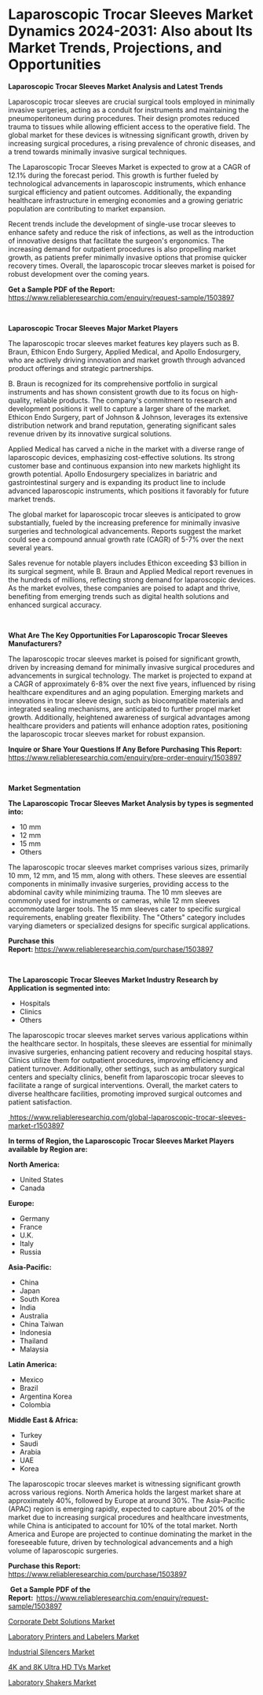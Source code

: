 <p><h1>Laparoscopic Trocar Sleeves Market Dynamics 2024-2031: Also about Its Market Trends, Projections, and Opportunities</h1></p><p><strong>Laparoscopic Trocar Sleeves Market Analysis and Latest Trends</strong></p>
<p><p>Laparoscopic trocar sleeves are crucial surgical tools employed in minimally invasive surgeries, acting as a conduit for instruments and maintaining the pneumoperitoneum during procedures. Their design promotes reduced trauma to tissues while allowing efficient access to the operative field. The global market for these devices is witnessing significant growth, driven by increasing surgical procedures, a rising prevalence of chronic diseases, and a trend towards minimally invasive surgical techniques.</p><p>The Laparoscopic Trocar Sleeves Market is expected to grow at a CAGR of 12.1% during the forecast period. This growth is further fueled by technological advancements in laparoscopic instruments, which enhance surgical efficiency and patient outcomes. Additionally, the expanding healthcare infrastructure in emerging economies and a growing geriatric population are contributing to market expansion. </p><p>Recent trends include the development of single-use trocar sleeves to enhance safety and reduce the risk of infections, as well as the introduction of innovative designs that facilitate the surgeon's ergonomics. The increasing demand for outpatient procedures is also propelling market growth, as patients prefer minimally invasive options that promise quicker recovery times. Overall, the laparoscopic trocar sleeves market is poised for robust development over the coming years.</p></p>
<p><strong>Get a Sample PDF of the Report:&nbsp;</strong> <a href="https://www.reliableresearchiq.com/enquiry/request-sample/1503897?utm_campaign=1087&utm_medium=2&utm_source=Github&utm_content=ia&utm_term=27092024&utm_id=laparoscopic-trocar-sleeves">https://www.reliableresearchiq.com/enquiry/request-sample/1503897</a></p>
<p>&nbsp;</p>
<p><strong>Laparoscopic Trocar Sleeves Major Market Players</strong></p>
<p><p>The laparoscopic trocar sleeves market features key players such as B. Braun, Ethicon Endo Surgery, Applied Medical, and Apollo Endosurgery, who are actively driving innovation and market growth through advanced product offerings and strategic partnerships. </p><p>B. Braun is recognized for its comprehensive portfolio in surgical instruments and has shown consistent growth due to its focus on high-quality, reliable products. The company's commitment to research and development positions it well to capture a larger share of the market. Ethicon Endo Surgery, part of Johnson & Johnson, leverages its extensive distribution network and brand reputation, generating significant sales revenue driven by its innovative surgical solutions.</p><p>Applied Medical has carved a niche in the market with a diverse range of laparoscopic devices, emphasizing cost-effective solutions. Its strong customer base and continuous expansion into new markets highlight its growth potential. Apollo Endosurgery specializes in bariatric and gastrointestinal surgery and is expanding its product line to include advanced laparoscopic instruments, which positions it favorably for future market trends.</p><p>The global market for laparoscopic trocar sleeves is anticipated to grow substantially, fueled by the increasing preference for minimally invasive surgeries and technological advancements. Reports suggest the market could see a compound annual growth rate (CAGR) of 5-7% over the next several years.</p><p>Sales revenue for notable players includes Ethicon exceeding $3 billion in its surgical segment, while B. Braun and Applied Medical report revenues in the hundreds of millions, reflecting strong demand for laparoscopic devices. As the market evolves, these companies are poised to adapt and thrive, benefiting from emerging trends such as digital health solutions and enhanced surgical accuracy.</p></p>
<p>&nbsp;</p>
<p><strong>What Are The Key Opportunities For Laparoscopic Trocar Sleeves Manufacturers?</strong></p>
<p><p>The laparoscopic trocar sleeves market is poised for significant growth, driven by increasing demand for minimally invasive surgical procedures and advancements in surgical technology. The market is projected to expand at a CAGR of approximately 6-8% over the next five years, influenced by rising healthcare expenditures and an aging population. Emerging markets and innovations in trocar sleeve design, such as biocompatible materials and integrated sealing mechanisms, are anticipated to further propel market growth. Additionally, heightened awareness of surgical advantages among healthcare providers and patients will enhance adoption rates, positioning the laparoscopic trocar sleeves market for robust expansion.</p></p>
<p><strong>Inquire or Share Your Questions If Any Before Purchasing This Report:</strong> <a href="https://www.reliableresearchiq.com/enquiry/pre-order-enquiry/1503897?utm_campaign=1087&utm_medium=2&utm_source=Github&utm_content=ia&utm_term=27092024&utm_id=laparoscopic-trocar-sleeves">https://www.reliableresearchiq.com/enquiry/pre-order-enquiry/1503897</a></p>
<p>&nbsp;</p>
<p><strong>Market Segmentation</strong></p>
<p><strong>The Laparoscopic Trocar Sleeves Market Analysis by types is segmented into:</strong></p>
<p><ul><li>10 mm</li><li>12 mm</li><li>15 mm</li><li>Others</li></ul></p>
<p><p>The laparoscopic trocar sleeves market comprises various sizes, primarily 10 mm, 12 mm, and 15 mm, along with others. These sleeves are essential components in minimally invasive surgeries, providing access to the abdominal cavity while minimizing trauma. The 10 mm sleeves are commonly used for instruments or cameras, while 12 mm sleeves accommodate larger tools. The 15 mm sleeves cater to specific surgical requirements, enabling greater flexibility. The "Others" category includes varying diameters or specialized designs for specific surgical applications.</p></p>
<p><strong>Purchase this Report:&nbsp;</strong><a href="https://www.reliableresearchiq.com/purchase/1503897?utm_campaign=1087&utm_medium=2&utm_source=Github&utm_content=ia&utm_term=27092024&utm_id=laparoscopic-trocar-sleeves">https://www.reliableresearchiq.com/purchase/1503897</a></p>
<p>&nbsp;</p>
<p><strong>The Laparoscopic Trocar Sleeves Market Industry Research by Application is segmented into:</strong></p>
<p><ul><li>Hospitals</li><li>Clinics</li><li>Others</li></ul></p>
<p><p>The laparoscopic trocar sleeves market serves various applications within the healthcare sector. In hospitals, these sleeves are essential for minimally invasive surgeries, enhancing patient recovery and reducing hospital stays. Clinics utilize them for outpatient procedures, improving efficiency and patient turnover. Additionally, other settings, such as ambulatory surgical centers and specialty clinics, benefit from laparoscopic trocar sleeves to facilitate a range of surgical interventions. Overall, the market caters to diverse healthcare facilities, promoting improved surgical outcomes and patient satisfaction.</p></p>
<p><a href="https://www.reliableresearchiq.com/global-laparoscopic-trocar-sleeves-market-r1503897?utm_campaign=1087&utm_medium=2&utm_source=Github&utm_content=ia&utm_term=27092024&utm_id=laparoscopic-trocar-sleeves">&nbsp;https://www.reliableresearchiq.com/global-laparoscopic-trocar-sleeves-market-r1503897</a></p>
<p><strong>In terms of Region, the Laparoscopic Trocar Sleeves Market Players available by Region are:</strong></p>
<p>
    <p> <strong> North America: </strong>
        <ul>
            <li>United States</li>
            <li>Canada</li>
        </ul>
        </p> 
    <p> <strong> Europe: </strong>
        <ul>
            <li>Germany</li>
            <li>France</li>
            <li>U.K.</li>
            <li>Italy</li>
            <li>Russia</li>
        </ul>
        </p> 
    <p> <strong> Asia-Pacific: </strong>
        <ul>
            <li>China</li>
            <li>Japan</li>
            <li>South Korea</li>
            <li>India</li>
            <li>Australia</li>
            <li>China Taiwan</li>
            <li>Indonesia</li>
            <li>Thailand</li>
            <li>Malaysia</li>
        </ul>
        </p> 
    <p> <strong> Latin America: </strong>
        <ul>
            <li>Mexico</li>
            <li>Brazil</li>
            <li>Argentina Korea</li>
            <li>Colombia</li>
        </ul>
        </p> 
    <p> <strong> Middle East & Africa: </strong>
        <ul>
            <li>Turkey</li>
            <li>Saudi</li>
            <li>Arabia</li>
            <li>UAE</li>
            <li>Korea</li>
        </ul>
    </p>
    </p>
<p><p>The laparoscopic trocar sleeves market is witnessing significant growth across various regions. North America holds the largest market share at approximately 40%, followed by Europe at around 30%. The Asia-Pacific (APAC) region is emerging rapidly, expected to capture about 20% of the market due to increasing surgical procedures and healthcare investments, while China is anticipated to account for 10% of the total market. North America and Europe are projected to continue dominating the market in the foreseeable future, driven by technological advancements and a high volume of laparoscopic surgeries.</p></p>
<p><strong>Purchase this Report: </strong><a href="https://www.reliableresearchiq.com/purchase/1503897?utm_campaign=1087&utm_medium=2&utm_source=Github&utm_content=ia&utm_term=27092024&utm_id=laparoscopic-trocar-sleeves">https://www.reliableresearchiq.com/purchase/1503897</a></p>
<p>&nbsp;<strong>Get a Sample PDF of the Report:&nbsp;&nbsp;</strong><a href="https://www.reliableresearchiq.com/enquiry/request-sample/1503897?utm_campaign=1087&utm_medium=2&utm_source=Github&utm_content=ia&utm_term=27092024&utm_id=laparoscopic-trocar-sleeves">https://www.reliableresearchiq.com/enquiry/request-sample/1503897</a></p>
<p><strong></strong></p>
<p><p><a href="https://www.linkedin.com/pulse/corporate-debt-solutions-market-outlook-share-analysis-growth-wlapf?utm_campaign=1087&utm_medium=2&utm_source=Github&utm_content=ia&utm_term=27092024&utm_id=laparoscopic-trocar-sleeves">Corporate Debt Solutions Market</a></p><p><a href="https://github.com/MCGEE-CRANECaitlyn/Market-Research-Report-List-1/blob/main/laboratory-printers-and-labelers-market.md?utm_campaign=1087&utm_medium=2&utm_source=Github&utm_content=ia&utm_term=27092024&utm_id=laparoscopic-trocar-sleeves">Laboratory Printers and Labelers Market</a></p><p><a href="https://www.linkedin.com/pulse/global-industrial-silencers-market-opportunities-forecast-period-3uyce?trackingId=mNNmkFH%2FSjq0z1TL6vwouQ%3D%3D&utm_campaign=1087&utm_medium=2&utm_source=Github&utm_content=ia&utm_term=27092024&utm_id=laparoscopic-trocar-sleeves">Industrial Silencers Market</a></p><p><a href="https://issuu.com/reportprime-2/docs/4k-and-8k-ultra-hd-tvs-market-size-_4fea8f9824dadb?utm_campaign=1087&utm_medium=2&utm_source=Github&utm_content=ia&utm_term=27092024&utm_id=laparoscopic-trocar-sleeves">4K and 8K Ultra HD TVs Market</a></p><p><a href="https://github.com/abbiewimld/Market-Research-Report-List-1/blob/main/laboratory-shakers-market.md?utm_campaign=1087&utm_medium=2&utm_source=Github&utm_content=ia&utm_term=27092024&utm_id=laparoscopic-trocar-sleeves">Laboratory Shakers Market</a></p></p>